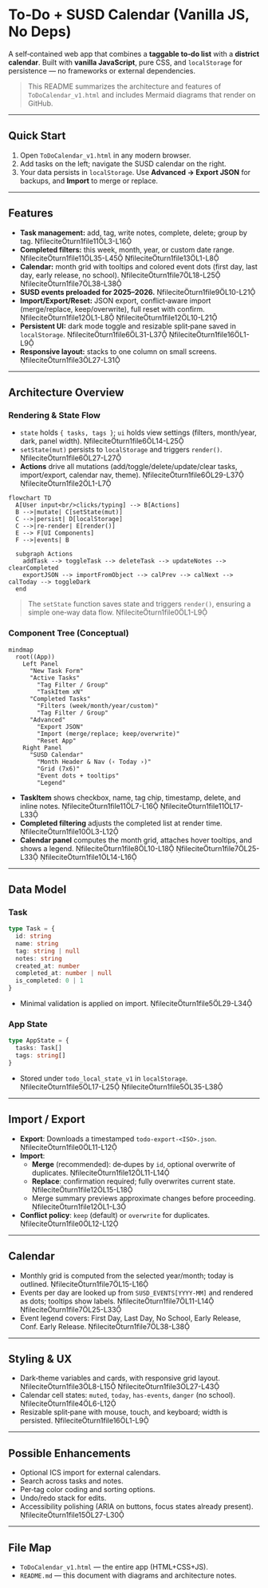 # To‑Do + SUSD Calendar (Vanilla JS, No Deps)

A self‑contained web app that combines a **taggable to‑do list** with a **district calendar**. Built with **vanilla JavaScript**, pure CSS, and `localStorage` for persistence — no frameworks or external dependencies.

> This README summarizes the architecture and features of `ToDoCalendar_v1.html` and includes Mermaid diagrams that render on GitHub.

---

## Quick Start

1. Open `ToDoCalendar_v1.html` in any modern browser.
2. Add tasks on the left; navigate the SUSD calendar on the right.
3. Your data persists in `localStorage`. Use **Advanced → Export JSON** for backups, and **Import** to merge or replace.

---

## Features

- **Task management:** add, tag, write notes, complete, delete; group by tag. fileciteturn1file11L3-L16
- **Completed filters:** this week, month, year, or custom date range. fileciteturn1file11L35-L45 fileciteturn1file13L1-L8
- **Calendar:** month grid with tooltips and colored event dots (first day, last day, early release, no school). fileciteturn1file7L18-L25 fileciteturn1file7L38-L38
- **SUSD events preloaded for 2025–2026.** fileciteturn1file9L10-L21
- **Import/Export/Reset:** JSON export, conflict‑aware import (merge/replace, keep/overwrite), full reset with confirm. fileciteturn1file12L1-L8 fileciteturn1file12L10-L21
- **Persistent UI:** dark mode toggle and resizable split‑pane saved in `localStorage`. fileciteturn1file6L31-L37 fileciteturn1file16L1-L9
- **Responsive layout:** stacks to one column on small screens. fileciteturn1file3L27-L31

---

## Architecture Overview

### Rendering & State Flow

- `state` holds `{ tasks, tags }`; `ui` holds view settings (filters, month/year, dark, panel width). fileciteturn1file6L14-L25
- `setState(mut)` persists to `localStorage` and triggers `render()`. fileciteturn1file6L27-L27
- **Actions** drive all mutations (add/toggle/delete/update/clear tasks, import/export, calendar nav, theme). fileciteturn1file6L29-L37 fileciteturn1file2L1-L7

```mermaid
flowchart TD
  A[User input<br/>clicks/typing] --> B[Actions]
  B -->|mutate| C[setState(mut)]
  C -->|persist| D[localStorage]
  C -->|re-render| E[render()]
  E --> F[UI Components]
  F -->|events| B

  subgraph Actions
    addTask --> toggleTask --> deleteTask --> updateNotes --> clearCompleted
    exportJSON --> importFromObject --> calPrev --> calNext --> calToday --> toggleDark
  end
```
> The `setState` function saves state and triggers `render()`, ensuring a simple one‑way data flow. fileciteturn1file0L1-L9

### Component Tree (Conceptual)

```mermaid
mindmap
  root((App))
    Left Panel
      "New Task Form"
      "Active Tasks"
        "Tag Filter / Group"
        "TaskItem xN"
      "Completed Tasks"
        "Filters (week/month/year/custom)"
        "Tag Filter / Group"
      "Advanced"
        "Export JSON"
        "Import (merge/replace; keep/overwrite)"
        "Reset App"
    Right Panel
      "SUSD Calendar"
        "Month Header & Nav (‹ Today ›)"
        "Grid (7x6)"
        "Event dots + tooltips"
        "Legend"
```
- **TaskItem** shows checkbox, name, tag chip, timestamp, delete, and inline notes. fileciteturn1file11L7-L16 fileciteturn1file11L17-L33
- **Completed filtering** adjusts the completed list at render time. fileciteturn1file10L3-L12
- **Calendar panel** computes the month grid, attaches hover tooltips, and shows a legend. fileciteturn1file8L10-L18 fileciteturn1file7L25-L33 fileciteturn1file1L14-L16

---

## Data Model

### Task
```ts
type Task = {
  id: string
  name: string
  tag: string | null
  notes: string
  created_at: number
  completed_at: number | null
  is_completed: 0 | 1
}
```
- Minimal validation is applied on import. fileciteturn1file5L29-L34

### App State
```ts
type AppState = {
  tasks: Task[]
  tags: string[]
}
```
- Stored under `todo_local_state_v1` in `localStorage`. fileciteturn1file5L17-L25 fileciteturn1file5L35-L38

---

## Import / Export

- **Export**: Downloads a timestamped `todo-export-<ISO>.json`. fileciteturn1file0L11-L12
- **Import**:
  - **Merge** (recommended): de‑dupes by `id`, optional overwrite of duplicates. fileciteturn1file12L11-L14
  - **Replace**: confirmation required; fully overwrites current state. fileciteturn1file12L15-L18
  - Merge summary previews approximate changes before proceeding. fileciteturn1file12L1-L3
- **Conflict policy**: `keep` (default) or `overwrite` for duplicates. fileciteturn1file0L12-L12

---

## Calendar

- Monthly grid is computed from the selected year/month; today is outlined. fileciteturn1file7L15-L16
- Events per day are looked up from `SUSD_EVENTS[YYYY-MM]` and rendered as dots; tooltips show labels. fileciteturn1file7L11-L14 fileciteturn1file7L25-L33
- Event legend covers: First Day, Last Day, No School, Early Release, Conf. Early Release. fileciteturn1file7L38-L38

---

## Styling & UX

- Dark‑theme variables and cards, with responsive grid layout. fileciteturn1file3L8-L15 fileciteturn1file3L27-L43
- Calendar cell states: `muted`, `today`, `has-events`, `danger` (no school). fileciteturn1file4L6-L12
- Resizable split‑pane with mouse, touch, and keyboard; width is persisted. fileciteturn1file16L1-L9

---

## Possible Enhancements

- Optional ICS import for external calendars.
- Search across tasks and notes.
- Per‑tag color coding and sorting options.
- Undo/redo stack for edits.
- Accessibility polishing (ARIA on buttons, focus states already present). fileciteturn1file15L27-L30

---

## File Map

- `ToDoCalendar_v1.html` — the entire app (HTML+CSS+JS).
- `README.md` — this document with diagrams and architecture notes.

